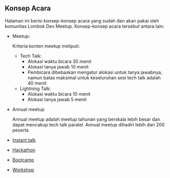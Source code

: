 ## Konsep Acara

Halaman ini berisi konsep-konsep acara yang sudah dan akan pakai oleh komunitas Lombok Dev Meetup. Konsep-konsep acara tersebut antara lain:

- Meetup:
  
  Kriteria konten meetup meliputi:
  
    - Tech Talk:
      - Alokasi waktu bicara 30 menit
      - Alokasi tanya jawab 10 menit
      - Pembicara dibebaskan mengatur alokasi untuk tanya jawabnya, namun batas maksimal untuk keseluruhan sesi tech talk adalah 40 menit
    - Lightning Talk:
      - Alokasi waktu bicara 10 menit
      - Alokasi tanya jawab 5 menit
    
- Annual meetup

  Annual meetup adalah meetup tahunan yang berskala lebih besar dan dapat mencakup tech talk paralel. Annual meetup dihadiri lebih dari 200 peserta

- [Instant talk](./instant-talk.md)
- [Hackathon](./hackathon.md)
- [Bootcamp](./bootcamp.md)
- [Workshop](./workshop.md)
 
